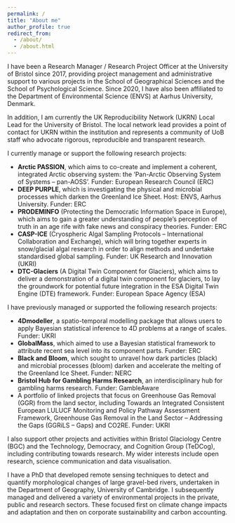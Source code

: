 ```yaml
---
permalink: /
title: "About me"
author_profile: true
redirect_from: 
  - /about/
  - /about.html
---
```


I have been a Research Manager / Research Project Officer at the University of Bristol since 2017, providing project management and administrative support to various projects in the School of Geographical Sciences and the School of Psychological Science. Since 2020, I have also been affiliated to the Department of Environmental Science (ENVS) at Aarhus University, Denmark.

In addition, I am currently the UK Reproducibility Network (UKRN) Local Lead for the University of Bristol. The local network lead provides a point of contact for UKRN within the institution and represents a community of UoB staff who advocate rigorous, reproducible and transparent research.

I currently manage or support the following research projects:
- **Arctic PASSION**, which aims to co-create and implement a coherent, integrated Arctic observing system: the ‘Pan-Arctic Observing System of Systems – pan-AOSS’. Funder: European Research Council (ERC)
- **DEEP PURPLE**, which is investigating the physical and microbial processes which darken the Greenland Ice Sheet. Host: ENVS, Aarhus University. Funder: ERC
- **PRODEMINFO** (Protecting the Democratic Information Space in Europe), which aims to gain a greater understanding of people’s perception of truth in an age rife with fake news and conspiracy theories. Funder: ERC
- **CASP-ICE** (Cryospheric Algal Sampling Protocols – International Collaboration and Exchange), which will bring together experts in snow/glacial algal research in order to align methods and undertake standardised global sampling. Funder: UK Research and Innovation (UKRI)
- **DTC-Glaciers** (A Digital Twin Component for Glaciers), which aims to deliver a demonstration of a digital twin component for glaciers, to lay the groundwork for potential future integration in the ESA Digital Twin Engine (DTE) framework. Funder: European Space Agency (ESA)

I have previously managed or supported the following research projects:
- **4Dmodeller**, a spatio-temporal modelling package that allows users to apply Bayesian statistical inference to 4D problems at a range of scales. Funder: UKRI
- **GlobalMass**, which aimed to use a Bayesian statistical framework to attribute recent sea level into its component parts. Funder: ERC
- **Black and Bloom**, which sought to unravel how dark particles (black) and microbial processes (bloom) darken and accelerate the melting of the Greenland Ice Sheet. Funder: NERC
- **Bristol Hub for Gambling Harms Research**, an interdisciplinary hub for gambling harms research. Funder: GambleAware
- A portfolio of linked projects that focus on Greenhouse Gas Removal (GGR) from the land sector, including Towards an Integrated Consistent European LULUCF Monitoring and Policy Pathway Assessment Framework,  Greenhouse Gas Removal in the Land Sector – Addressing the Gaps (GGRiLS – Gaps) and CO2RE. Funder: UKRI

I also support other projects and activities within Bristol Glaciology Centre (BGC) and the Technology, Democracy, and Cognition Group (TeDCog), including contributing towards research. My wider interests include open research, science communication and data visualisation.

I have a PhD that developed remote sensing techniques to detect and quantify morphological changes of large gravel-bed rivers, undertaken in the Department of Geography, University of Cambridge. I subsequently managed and delivered a variety of environmental projects in the private, public and research sectors. These focused first on climate change impacts and adaptation and then on corporate sustainability and carbon accounting.
